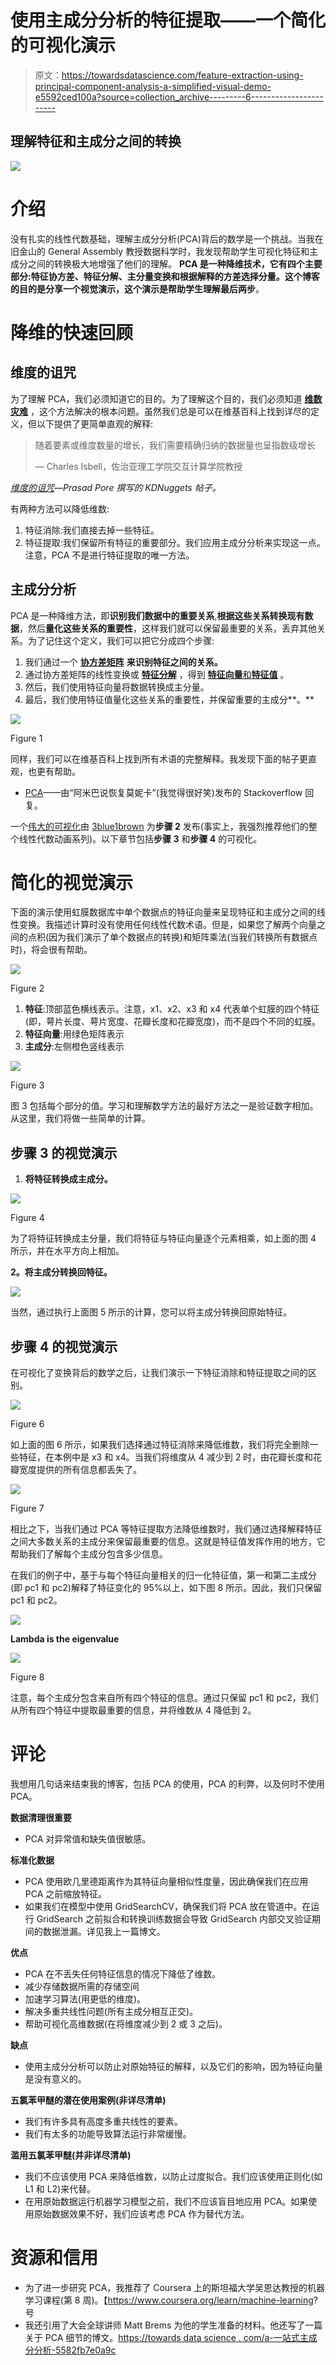 # 使用主成分分析的特征提取——一个简化的可视化演示

> 原文：<https://towardsdatascience.com/feature-extraction-using-principal-component-analysis-a-simplified-visual-demo-e5592ced100a?source=collection_archive---------6----------------------->

## 理解特征和主成分之间的转换

![](img/6ada6b5eb086a0d7da9a2b80238cba16.png)

# 介绍

没有扎实的线性代数基础，理解主成分分析(PCA)背后的数学是一个挑战。当我在旧金山的 General Assembly 教授数据科学时，我发现帮助学生可视化特征和主成分之间的转换极大地增强了他们的理解。 **PCA 是一种降维技术，它有四个主要部分:特征协方差、特征分解、主分量变换和根据解释的方差选择分量。**这个博客的目的是分享一个视觉演示，这个演示是**帮助学生理解最后两步**。

# 降维的快速回顾

## 维度的诅咒

为了理解 PCA，我们必须知道它的目的。为了理解这个目的，我们必须知道 [**维数灾难**](https://en.wikipedia.org/wiki/Curse_of_dimensionality) ，这个方法解决的根本问题。虽然我们总是可以在维基百科上找到详尽的定义，但以下提供了更简单直观的解释:

> 随着要素或维度数量的增长，我们需要精确归纳的数据量也呈指数级增长
> 
> — Charles Isbell，佐治亚理工学院交互计算学院教授

[*维度的诅咒*](https://www.kdnuggets.com/2017/04/must-know-curse-dimensionality.html)*—Prasad Pore 撰写的 KDNuggets 帖子。*

有两种方法可以降低维数:

1.  特征消除:我们直接去掉一些特征。
2.  特征提取:我们保留所有特征的重要部分。我们应用主成分分析来实现这一点。注意，PCA 不是进行特征提取的唯一方法。

## 主成分分析

PCA 是一种降维方法，即**识别我们数据中的重要关系**,**根据这些关系转换现有数据**，然后**量化这些关系的重要性**，这样我们就可以保留最重要的关系，丢弃其他关系。为了记住这个定义，我们可以把它分成四个步骤:

1.  我们通过一个 [**协方差矩阵**](https://en.wikipedia.org/wiki/Covariance_matrix) **来识别特征之间的关系。**
2.  通过协方差矩阵的线性变换或 [**特征分解**](https://en.wikipedia.org/wiki/Eigendecomposition_of_a_matrix) ，得到 [**特征向量**和**特征值**](https://en.wikipedia.org/wiki/Eigenvalues_and_eigenvectors) 。
3.  然后，我们使用特征向量将数据转换成主分量。
4.  最后，我们使用特征值量化这些关系的重要性，并保留重要的主成分**。**

![](img/681a9aa389ff17a08e9f431cf26f503a.png)

Figure 1

同样，我们可以在维基百科上找到所有术语的完整解释。我发现下面的帖子更直观，也更有帮助。

*   [PCA](https://stats.stackexchange.com/q/140579)——由“阿米巴说恢复莫妮卡”(我觉得很好笑)发布的 Stackoverflow 回复。

一个[伟大的可视化](https://www.youtube.com/watch?v=PFDu9oVAE-g)由 [3blue1brown](https://www.3blue1brown.com/) 为**步骤 2** 发布(事实上，我强烈推荐他们的整个线性代数动画系列)。以下章节包括**步骤 3** 和**步骤 4** 的可视化。

# 简化的视觉演示

下面的演示使用虹膜数据库中单个数据点的特征向量来呈现特征和主成分之间的线性变换。我描述计算时没有使用任何线性代数术语。但是，如果您了解两个向量之间的点积(因为我们演示了单个数据点的转换)和矩阵乘法(当我们转换所有数据点时)，将会很有帮助。

![](img/12a7b8d6b88d984805aade4e4db559ac.png)

Figure 2

1.  **特征**:顶部蓝色横线表示。注意，x1、x2、x3 和 x4 代表单个虹膜的四个特征(即，萼片长度、萼片宽度、花瓣长度和花瓣宽度)，而不是四个不同的虹膜。
2.  **特征向量**:用绿色矩阵表示
3.  **主成分**:左侧橙色竖线表示

![](img/a1db13c38719079c5a95626c7b584dc4.png)

Figure 3

图 3 包括每个部分的值。学习和理解数学方法的最好方法之一是验证数字相加。从这里，我们将做一些简单的计算。

## 步骤 3 的视觉演示

1.  **将特征转换成主成分。**

![](img/c83b76db9253ec010e66e3970d636cdf.png)

Figure 4

为了将特征转换成主分量，我们将特征与特征向量逐个元素相乘，如上面的图 4 所示，并在水平方向上相加。

**2。将主成分转换回特征。**

![](img/469b388fe667889e210239a928da58ea.png)

当然，通过执行上面图 5 所示的计算，您可以将主成分转换回原始特征。

## 步骤 4 的视觉演示

在可视化了变换背后的数学之后，让我们演示一下特征消除和特征提取之间的区别。

![](img/4f36c1b0b2919269954d1ab6d10c7f22.png)

Figure 6

如上面的图 6 所示，如果我们选择通过特征消除来降低维数，我们将完全删除一些特征，在本例中是 x3 和 x4。当我们将维度从 4 减少到 2 时，由花瓣长度和花瓣宽度提供的所有信息都丢失了。

![](img/eaed50c106bfa67f9fc1790b5e6b907a.png)

Figure 7

相比之下，当我们通过 PCA 等特征提取方法降低维数时，我们通过选择解释特征之间大多数关系的主成分来保留最重要的信息。这就是特征值发挥作用的地方，它帮助我们了解每个主成分包含多少信息。

在我们的例子中，基于与每个特征向量相关的归一化特征值，第一和第二主成分(即 pc1 和 pc2)解释了特征变化的 95%以上，如下图 8 所示。因此，我们只保留 pc1 和 pc2。

![](img/9c0b27580c96dbe3bc34615fc0f4d455.png)

**Lambda is the eigenvalue**

![](img/50aee515e6209381c5f1e03bd4eed67c.png)

Figure 8

注意，每个主成分包含来自所有四个特征的信息。通过只保留 pc1 和 pc2，我们从所有四个特征中提取最重要的信息，并将维数从 4 降低到 2。

# 评论

我想用几句话来结束我的博客，包括 PCA 的使用，PCA 的利弊，以及何时不使用 PCA。

**数据清理很重要**

*   PCA 对异常值和缺失值很敏感。

**标准化数据**

*   PCA 使用欧几里德距离作为其特征向量相似性度量，因此确保我们在应用 PCA 之前缩放特征。
*   如果我们在模型中使用 GridSearchCV，确保我们将 PCA 放在管道中。在运行 GridSearch 之前拟合和转换训练数据会导致 GridSearch 内部交叉验证期间的数据泄漏。详见我上一篇博文。

**优点**

*   PCA 在不丢失任何特征信息的情况下降低了维数。
*   减少存储数据所需的存储空间
*   加速学习算法(用更低的维度)。
*   解决多重共线性问题(所有主成分相互正交)。
*   帮助可视化高维数据(在将维度减少到 2 或 3 之后)。

**缺点**

*   使用主成分分析可以防止对原始特征的解释，以及它们的影响，因为特征向量是没有意义的。

**五氯苯甲醚的潜在使用案例(非详尽清单)**

*   我们有许多具有高度多重共线性的要素。
*   我们有太多的功能导致算法运行非常缓慢。

**滥用五氯苯甲醚(并非详尽清单)**

*   我们不应该使用 PCA 来降低维数，以防止过度拟合。我们应该使用正则化(如 L1 和 L2)来代替。
*   在用原始数据运行机器学习模型之前，我们不应该盲目地应用 PCA。如果使用原始数据效果不好，我们应该考虑 PCA 作为替代方法。

# 资源和信用

*   为了进一步研究 PCA，我推荐了 Coursera 上的斯坦福大学吴恩达教授的机器学习课程(第 8 周)。【https://www.coursera.org/learn/machine-learning? 号
*   我还引用了大会全球讲师 Matt Brems 为他的学生准备的材料。他还写了一篇关于 PCA 细节的博文。[https://towards data science . com/a-一站式主成分分析-5582fb7e0a9c](/a-one-stop-shop-for-principal-component-analysis-5582fb7e0a9c)